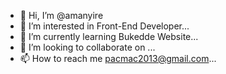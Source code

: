 - 👋 Hi, I’m @amanyire
- 👀 I’m interested in Front-End Developer...
- 🌱 I’m currently learning Bukedde Website...
- 💞️ I’m looking to collaborate on ...
- 📫 How to reach me pacmac2013@gmail.com...

<!---
Knowledgeable Front-End Developer adept at creating successful websites that meet customer needs. Specializing in collaborating with clients to gather requirements, produce plans and improve designs for usability and functionality. 
Fully proficient in Vuejs, Nuxtjs and Reactjs. Experienced working with teams to produce impactful, leading-edge websites that engage customers and deliver business results. 
Well-versed in design standards and user preferences. Accomplished Front End Web Developer with 5+ years designing online assets to attract maximum engagement and conversions from ad placements. 
Expert at growing traffic and building consistent, flourishing sources of ad and e-commerce revenue. Adaptable to unique compliance and regulatory issues for software engineering industry. 

--->
